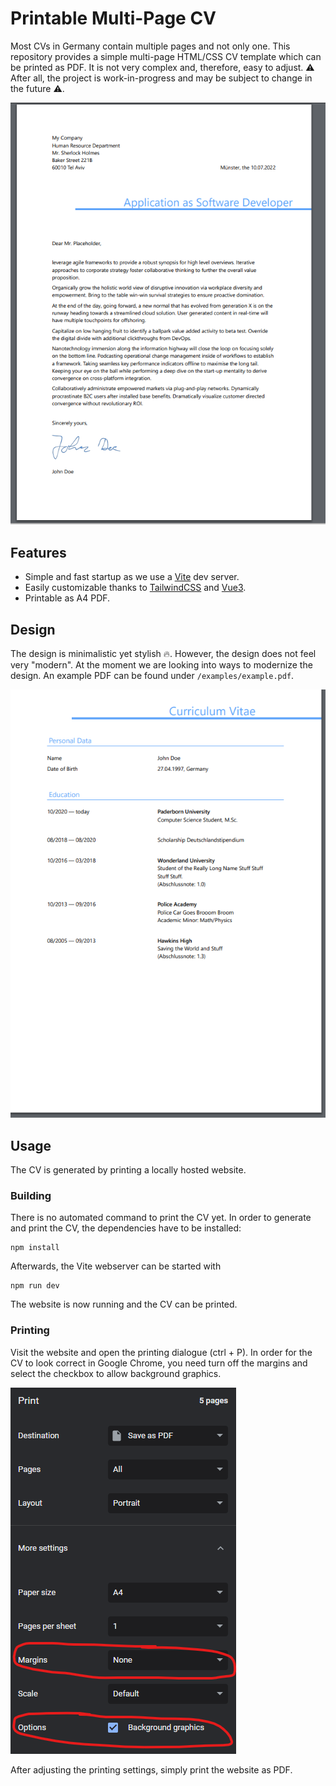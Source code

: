 # Printable Multi-Page CV 

Most CVs in Germany contain multiple pages and not only one.
This repository provides a simple multi-page HTML/CSS CV template which can be printed as PDF.
It is not very complex and, therefore, easy to adjust.
⚠ After all, the project is work-in-progress and may be subject to change in the future ⚠. 

![printing-dialogue-chrome](examples/screenshots/cover-letter.png "Cover Letter Example")

## Features

* Simple and fast startup as we use a [Vite](https://vitejs.dev) dev server.
* Easily customizable thanks to [TailwindCSS](https://tailwindcss.com) and [Vue3](https://vuejs.org/).
* Printable as A4 PDF.

## Design

The design is minimalistic yet stylish 🔥.
However, the design does not feel very "modern". 
At the moment we are looking into ways to modernize the design.
An example PDF can be found under `/examples/example.pdf`.

![printing-dialogue-chrome](examples/screenshots/education-page.png "Example Page")

## Usage
The CV is generated by printing a locally hosted website.

### Building

There is no automated command to print the CV yet.
In order to generate and print the CV, the dependencies have to be installed: 

```
npm install
```

Afterwards, the Vite webserver can be started with 

```
npm run dev
```

The website is now running and the CV can be printed.

### Printing

Visit the website and open the printing dialogue (ctrl + P).
In order for the CV to look correct in Google Chrome, you need turn off the margins and select the checkbox to allow background graphics.

![printing-dialogue-chrome](examples/screenshots/printing-dialogue-chrome.png "Printing Dialogue in Chrome")

After adjusting the printing settings, simply print the website as PDF.


